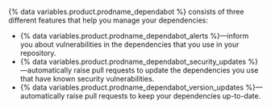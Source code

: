 {% data variables.product.prodname_dependabot %} consists of three different features that help you manage your dependencies:

* {% data variables.product.prodname_dependabot_alerts %}—inform you about vulnerabilities in the dependencies that you use in your repository.
* {% data variables.product.prodname_dependabot_security_updates %}—automatically raise pull requests to update the dependencies you use that have known security vulnerabilities.
* {% data variables.product.prodname_dependabot_version_updates %}—automatically raise pull requests to keep your dependencies up-to-date.
